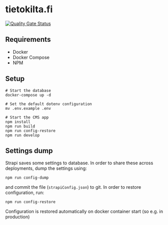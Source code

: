 # tietokilta.fi

[![Quality Gate Status](https://sonarcloud.io/api/project_badges/measure?project=Tietokilta_tietokilta.fi&metric=alert_status)](https://sonarcloud.io/dashboard?id=Tietokilta_tietokilta.fi)

## Requirements

- Docker
- Docker Compose
- NPM

## Setup

```
# Start the database
docker-compose up -d

# Set the default dotenv configuration
mv .env.example .env

# Start the CMS app
npm install
npm run build
npm run config-restore
npm run develop
```

## Settings dump

Strapi saves some settings to database. In order to share these across deployments, dump the settings using:

```
npm run config-dump
```

and commit the file (`strapiConfig.json`) to git. In order to restore configuration, run:

```
npm run config-restore
```

Configuration is restored automatically on docker container start (so e.g. in production)
